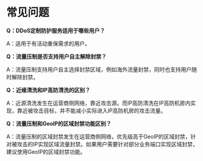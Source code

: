 # 常见问题

**Q：DDoS定制防护服务适用于哪些用户？**

A：适用于有活动重保需求的用户。

**Q：流量压制是否支持用户自主解除封禁？**

A：流量压制支持用户自主选择封禁区域，例如海外流量封禁，同时也支持用户随时解除封禁。

**Q：近缘清洗和IP高防清洗的区别？**

A：近源清洗发生在运营商侧网络，靠近攻击源。而IP高防清洗在IP高防机房内实现，靠近被攻击目标，并不能减小实际进入IP高防机房的攻击流量。

**Q：流量压制和GeoIP的区域封禁功能区别？**

A：流量压制的区域封禁发生在运营商侧网络，优先级高于GeoIP的区域封禁，针对被攻击的IP实现区域流量封禁。如果用户需要针对部分业务端口实现区域封禁，建议使用GeoIP的区域封禁功能。

